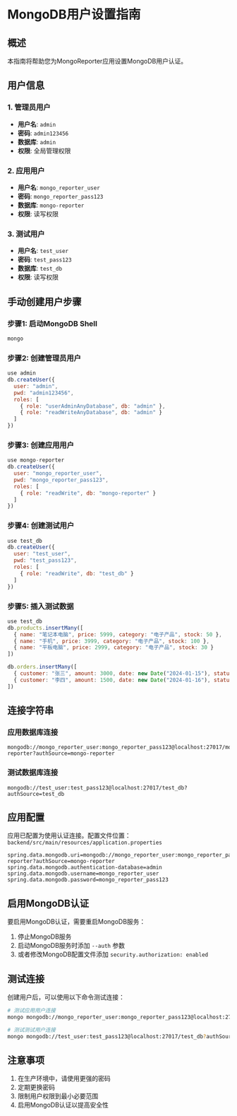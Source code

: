 # MongoDB用户设置指南

## 概述
本指南将帮助您为MongoReporter应用设置MongoDB用户认证。

## 用户信息

### 1. 管理员用户
- **用户名**: `admin`
- **密码**: `admin123456`
- **数据库**: `admin`
- **权限**: 全局管理权限

### 2. 应用用户
- **用户名**: `mongo_reporter_user`
- **密码**: `mongo_reporter_pass123`
- **数据库**: `mongo-reporter`
- **权限**: 读写权限

### 3. 测试用户
- **用户名**: `test_user`
- **密码**: `test_pass123`
- **数据库**: `test_db`
- **权限**: 读写权限

## 手动创建用户步骤

### 步骤1: 启动MongoDB Shell
```bash
mongo
```

### 步骤2: 创建管理员用户
```javascript
use admin
db.createUser({
  user: "admin",
  pwd: "admin123456",
  roles: [
    { role: "userAdminAnyDatabase", db: "admin" },
    { role: "readWriteAnyDatabase", db: "admin" }
  ]
})
```

### 步骤3: 创建应用用户
```javascript
use mongo-reporter
db.createUser({
  user: "mongo_reporter_user",
  pwd: "mongo_reporter_pass123",
  roles: [
    { role: "readWrite", db: "mongo-reporter" }
  ]
})
```

### 步骤4: 创建测试用户
```javascript
use test_db
db.createUser({
  user: "test_user",
  pwd: "test_pass123",
  roles: [
    { role: "readWrite", db: "test_db" }
  ]
})
```

### 步骤5: 插入测试数据
```javascript
use test_db
db.products.insertMany([
  { name: "笔记本电脑", price: 5999, category: "电子产品", stock: 50 },
  { name: "手机", price: 3999, category: "电子产品", stock: 100 },
  { name: "平板电脑", price: 2999, category: "电子产品", stock: 30 }
])

db.orders.insertMany([
  { customer: "张三", amount: 3000, date: new Date("2024-01-15"), status: "已完成" },
  { customer: "李四", amount: 1500, date: new Date("2024-01-16"), status: "处理中" }
])
```

## 连接字符串

### 应用数据库连接
```
mongodb://mongo_reporter_user:mongo_reporter_pass123@localhost:27017/mongo-reporter?authSource=mongo-reporter
```

### 测试数据库连接
```
mongodb://test_user:test_pass123@localhost:27017/test_db?authSource=test_db
```

## 应用配置

应用已配置为使用认证连接。配置文件位置：`backend/src/main/resources/application.properties`

```properties
spring.data.mongodb.uri=mongodb://mongo_reporter_user:mongo_reporter_pass123@localhost:27017/mongo-reporter?authSource=mongo-reporter
spring.data.mongodb.authentication-database=admin
spring.data.mongodb.username=mongo_reporter_user
spring.data.mongodb.password=mongo_reporter_pass123
```

## 启用MongoDB认证

要启用MongoDB认证，需要重启MongoDB服务：

1. 停止MongoDB服务
2. 启动MongoDB服务时添加 `--auth` 参数
3. 或者修改MongoDB配置文件添加 `security.authorization: enabled`

## 测试连接

创建用户后，可以使用以下命令测试连接：

```bash
# 测试应用用户连接
mongo mongodb://mongo_reporter_user:mongo_reporter_pass123@localhost:27017/mongo-reporter?authSource=mongo-reporter

# 测试测试用户连接
mongo mongodb://test_user:test_pass123@localhost:27017/test_db?authSource=test_db
```

## 注意事项

1. 在生产环境中，请使用更强的密码
2. 定期更换密码
3. 限制用户权限到最小必要范围
4. 启用MongoDB认证以提高安全性 